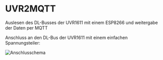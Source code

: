 # UVR2MQTT
Auslesen des DL-Busses der UVR1611 mit einem ESP8266 und weitergabe der Daten per MQTT


Anschluss an den DL-Bus der UVR1611 mit einem einfachen Spannungsteiler:

![Anschlusschema](https://raw.githubusercontent.com/futschikato/UVR2MQTT/master/pic/uvt_nodemcu.png)
